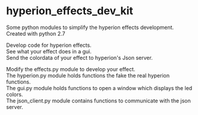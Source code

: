 hyperion_effects_dev_kit
=======================

Some python modules to simplify the hyperion effects development.  
Created with python 2.7  

Develop code for hyperion effects.  
See what your effect does in a gui.  
Send the colordata of your effect to hyperion's Json server.  


Modify the effects.py module to develop your effect.  
The hyperion.py module holds functions the fake the real hyperion functions.  
The gui.py module holds functions to open a window which displays the led colors.  
The json_client.py module contains functions to communicate with the json server.  
